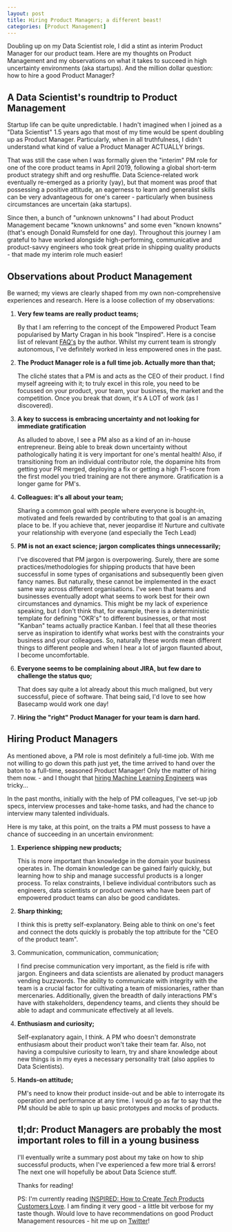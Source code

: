 ```yaml
---
layout: post
title: Hiring Product Managers; a different beast!
categories: [Product Management]
---
```


Doubling up on my Data Scientist role, I did a stint as interim Product Manager for our product team. Here are my thoughts on Product Management and my observations on what it takes to succeed in high uncertainty environments (aka startups). And the million dollar question: how to hire a good Product Manager?

## A Data Scientist's roundtrip to Product Management



Startup life can be quite unpredictable. I hadn't imagined when I joined as a "Data Scientist" 1.5 years ago that most of my time would be spent doubling up as Product Manager. Particularly, when in all truthfulness, I didn't understand what kind of value a Product Manager ACTUALLY brings.

That was still the case when I was formally given the "interim" PM role for one of the core product teams in April 2019, following a global short-term product strategy shift and org reshuffle. Data Science-related work eventually re-emerged as a priority (yay), but that moment was proof that possessing a positive attitude, an eagerness to learn and generalist skills can be very advantageous for one's career - particularly when business circumstances are uncertain (aka startups).

Since then, a bunch of "unknown unknowns" I had about Product Management became "known unknowns" and some even "known knowns" (that's enough Donald Rumsfeld for one day). Throughout this journey I am grateful to have worked alongside high-performing, communicative and product-savvy engineers who took great pride in shipping quality products - that made my interim role much easier! 

## Observations about Product Management

Be warned; my views are clearly shaped from my own non-comprehensive experiences and research. Here is a loose collection of my observations:

1. **Very few teams are really product teams;**

   By that I am referring to the concept of the Empowered Product Team popularised by Marty Cragan in his book "Inspired". Here is a concise list of relevant [FAQ's](https://svpg.com/product-team-faq/) by the author. Whilst my current team is strongly autonomous, I've definitely worked in less empowered ones in the past.

2. **The Product Manager role is a full time job. Actually more than that;**

   The cliché states that a PM is and acts as the CEO of their product. I find myself agreeing with it; to truly excel in this role, you need to be focussed on your product, your team, your business, the market and the competition. Once you break that down, it's A LOT of work (as I discovered).

3. **A key to success is embracing uncertainty and not looking for immediate gratification**

   As alluded to above, I see a PM also as a kind of an in-house entrepreneur. Being able to break down uncertainty without pathologically hating it is very important for one's mental health! Also, if transitioning from an individual contributor role, the dopamine hits from getting your PR merged, deploying a fix or getting a high F1-score from the first model you tried training are not there anymore. Gratification is a longer game for PM's.

4. **Colleagues: it's all about your team;**

   Sharing a common goal with people where everyone is bought-in, motivated and feels rewarded by contributing to that goal is an amazing place to be. If you achieve that, never jeopardise it! Nurture and cultivate your relationship with everyone (and especially the Tech Lead)

5. **PM is not an exact science; jargon complicates things unnecessarily;**

   I've discovered that PM jargon is overpowering. Surely, there are some practices/methodologies for shipping products that have been successful in some types of organisations and subsequently been given fancy names. But naturally, these cannot be implemented in the exact same way across different organisations. I've seen that teams and businesses eventually adopt what seems to work best for their own circumstances and dynamics. This might be my lack of experience speaking, but I don't think that, for example, there is a deterministic template for defining "OKR's" to different businesses, or that most "Kanban" teams actually practice Kanban. I feel that all these theories serve as inspiration to identify what works best with the constraints your business and your colleagues. So, naturally these words mean different things to different people and when I hear a lot of jargon flaunted about, I become uncomfortable. 

6. **Everyone seems to be complaining about JIRA, but few dare to challenge the status quo;**

   That does say quite a lot already about this much maligned, but very successful, piece of software. That being said, I'd love to see how Basecamp would work one day!

7. **Hiring the "right" Product Manager for your team is darn hard.**

## Hiring Product Managers

As mentioned above, a PM role is most definitely a full-time job. With me not willing to go down this path just yet, the time arrived to hand over the baton to a full-time, seasoned Product Manager! Only the matter of hiring them now. - and I thought that [hiring Machine Learning Engineers](https://alexiospanos.com/hiring-machine-learning-engineers-part-1/) was tricky...

In the past months, initially with the help of PM colleagues, I've set-up job specs, interview processes and take-home tasks, and had the chance to interview many talented individuals.

Here is my take, at this point, on the traits a PM must possess to have a chance of succeeding in an uncertain environment:

1. **Experience shipping new products;**

   This is more important than knowledge in the domain your business operates in. The domain knowledge can be gained fairly quickly, but learning how to ship and manage successful products is a longer process. To relax constraints, I believe individual contributors such as engineers, data scientists or product owners who have been part of empowered product teams can also be good candidates.  

2. **Sharp thinking;**

   I think this is pretty self-explanatory. Being able to think on one's feet and connect the dots quickly is probably the top attribute for the "CEO of the product team".  

3. Communication, communication, communication;

   I find precise communication very important, as the field is rife with jargon. Engineers and data scientists are alienated by product managers vending buzzwords. The ability to communicate with integrity with the team is a crucial factor for cultivating a team of missionaries, rather than mercenaries. Additionally, given the breadth of daily interactions PM's have with stakeholders, dependency teams, and clients they should be able to adapt and communicate effectively at all levels.

4. **Enthusiasm and curiosity;**

   Self-explanatory again, I think. A PM who doesn't demonstrate enthusiasm about their product won't take their team far. Also, not having a compulsive curiosity to learn, try and share knowledge about new things is in my eyes a necessary personality trait (also applies to Data Scientists).

5. **Hands-on attitude;**

   PM's need to know their product inside-out and be able to interrogate its operation and performance at any time. I would go as far to say that the PM should be able to spin up basic prototypes and mocks of products.

   

   ## tl;dr: Product Managers are probably the most important roles to fill in a young business

   I'll eventually write a summary post about my take on how to ship successful products, when I've experienced a few more trial \& errors! The next one will hopefully be about Data Science stuff. 

   

   Thanks for reading!
   
   
   
   PS: I'm currently reading [INSPIRED: How to Create *Tech* Products Customers Love](https://svpg.com/inspired-how-to-create-products-customers-love/). I am finding it very good - a little bit verbose for my taste though. Would love to have recommendations on good Product Management resources - hit me up on [Twitter](https://twitter.com/alexiospanos)!
   
   

